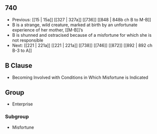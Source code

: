 ## 740
- Previous: [[15 | 15a]] [[327 | 327a]] [[736]] [[848 | 848b ch B to M-B]] 
- B is a strange, wild creature, marked at birth by an unfortunate experience of her mother, [[M-B]]’s
- B is shunned and ostracised because of a misfortune for which she is not responsible
- Next: [[221 | 221a]] [[221 | 221a]] [[738]] [[746]] [[872]] [[892 | 892 ch B-3 to A]] 

## B Clause
- Becoming Involved with Conditions in Which Misfortune is Indicated

## Group
- Enterprise

### Subgroup
- Misfortune

